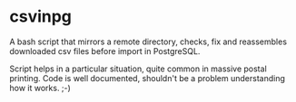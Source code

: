csvinpg
=======

A bash script that mirrors a remote directory, checks, fix and reassembles downloaded csv files before import in PostgreSQL.

Script helps in a particular situation, quite common in massive postal printing. Code is well documented, shouldn't be a problem understanding how it works.
;-)
